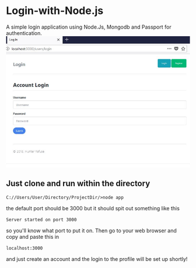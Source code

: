 # Login-with-Node.js
A simple login application using Node.Js, Mongodb and Passport for authentication.
<img src="https://github.com/GhostPolymer/Login-with-Node.js/blob/master/capture1.JPG">

## Just clone and run within the directory

```
C://Users/User/Directory/ProjectDir/>node app
```
the default port should be 3000 but it should spit out something like this

```
Server started on port 3000
```
so you'll know what port to put it on. Then go to your web browser and copy and paste this in
```
localhost:3000
```
and just create an account and the login to the profile will be set up shortly!
